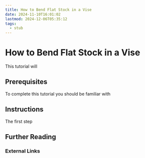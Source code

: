 ```yaml
---
title: How to Bend Flat Stock in a Vise
date: 2024-11-10T16:01:02
lastmod: 2024-12-06T05:35:12
tags:
  - stub
---
```


# How to Bend Flat Stock in a Vise

This tutorial will

## Prerequisites

To complete this tutorial you should be familiar with

## Instructions

The first step

## Further Reading

### External Links
